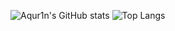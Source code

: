 ![Aqur1n's GitHub stats](https://github-readme-stats.vercel.app/api?username=aqur1n&show_icons=true&theme=tokyonight)
![Top Langs](https://github-readme-stats.vercel.app/api/top-langs/?username=aqur1n&layout=compact&theme=tokyonight)

